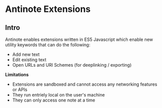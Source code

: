# Antinote Extensions

## Intro

Antinote enables extensions written in ES5 Javascript which enable new utility keywords that can do the following:
- Add new text
- Edit existing text
- Open URLs and URI Schemes (for deeplinking / exporting)

__Limitations__
- Extensions are sandboxed and cannot access any networking features or APIs
- They run entriely local on the user's machine
- They can only access one note at a time

